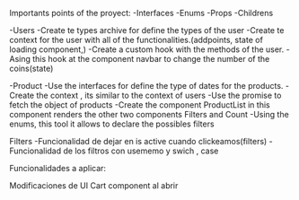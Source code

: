 
Importants points of the proyect:
-Interfaces
-Enums
-Props
-Childrens




-Users
-Create te types archive for define the types of the user
-Create te context for the user with all of the functionalities.(addpoints, state of loading component,)
-Create a custom hook with the methods of the user.
-Asing this hook at the component navbar to change the number of the coins(state)


-Product
-Use the interfaces for define the type of dates for the products.
-Create the context , its similar to the context of users
-Use the promise to fetch the object of products
-Create the component ProductList in this component renders the other two components
Filters and Count
-Using the enums, this tool it allows to declare the possibles filters


Filters
-Funcionalidad de dejar en is active cuando clickeamos(filters)
-Funcionalidad de los filtros con usememo y swich , case


Funcionalidades a aplicar:

Modificaciones de UI
Cart component al abrir


